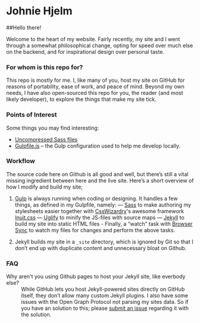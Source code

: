 # Johnie Hjelm

##Hello there!

Welcome to the heart of my website. Fairly recently, my site and I went through a somewhat philosophical change, opting for speed over much else on the backend, and for inspirational design over personal taste.

### For whom is this repo for?

This repo is mostly for me. I, like many of you, host my site on GitHub for reasons of portability, ease of work, and peace of mind. Beyond my own needs, I have also open-sourced this repo for you, the reader (and most likely developer), to explore the things that make my site tick.


### Points of Interest

Some things you may find interesting:
* [Uncompressed Sass files](https://github.com/johnie/johnie.se/tree/master/assets/scss)
* [Gulpfile.js](https://github.com/johnie/johnie.se/blob/master/Gulpfile.js) – the Gulp configuration used to help me develop locally.

### Workflow
The source code here on Github is all good and well, but there’s still a vital missing ingredient between here and the live site. Here’s a short overview of how I modify and build my site;

1. [Gulp](http://gulpjs.com/) is always running when coding or designing. It handles a few things, as defined in my Gulpfile, namely: — [Sass](http://sass-lang.com/) to make authoring my stylesheets easier together with [CssWizardry](http://csswizardry.com/)'s awesome framework [Inuit.css](http://inuitcss.com/) — [Uglify](https://github.com/terinjokes/gulp-uglify) to minify the JS-files with source maps — [Jekyll](http://jekyllrb.com/) to build my site into static HTML files - Finally, a “watch” task with [Browser Sync](http://www.browsersync.io/) to watch my files for changes and perform the above tasks.

2. Jekyll builds my site in a <code>_site</code> directory, which is ignored by Git so that I don’t end up with duplicate content and unnecessary bloat on Github.

### FAQ

<dl>
  <dt>Why aren't you using Github pages to host your Jekyll site, like everbody else?</dt>
  <dd>While GitHub lets you host Jekyll-powered sites directly on GitHub itself, they don’t allow many custom Jekyll plugins. I also have some issues with the Open Graph Protocol not parsing my sites data. So if you have an solution to this; please <a href="https://github.com/johnie/johnie.se/issues">submit an issue</a> regarding it with the solution.</dd>
</dl>
